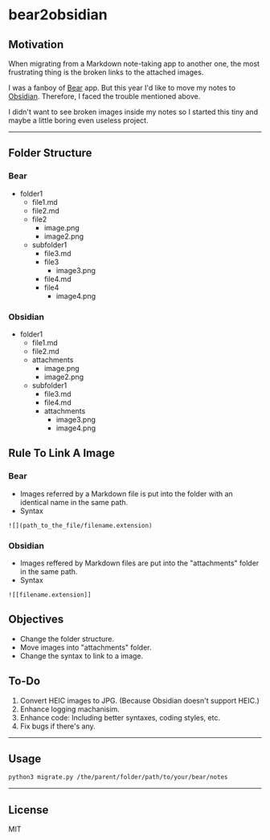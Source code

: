 # bear2obsidian

## Motivation
When migrating from a Markdown note-taking app to another one, the most frustrating thing is the broken links to the attached images.

I was a fanboy of [Bear](https://bear.app/) app. But this year I'd like to move my notes to [Obsidian](https://obsidian.md/). Therefore, I faced the trouble mentioned above.

I didn't want to see broken images inside my notes so I started this tiny and maybe a little boring even useless project.

---
## Folder Structure
### Bear
- folder1
    - file1.md
    - file2.md
    - file2
        - image.png
        - image2.png
    - subfolder1
        - file3.md
        - file3
            - image3.png
        - file4.md
        - file4
            - image4.png

### Obsidian
- folder1
    - file1.md
    - file2.md
    - attachments
        - image.png
        - image2.png
    - subfolder1
        - file3.md
        - file4.md
        - attachments
            - image3.png
            - image4.png

## Rule To Link A Image
### Bear
- Images referred by a Markdown file is put into the folder with an identical name in the same path.
- Syntax
```
![](path_to_the_file/filename.extension)
```

### Obsidian
- Images reffered by Markdown files are put into the "attachments" folder in the same path.
- Syntax
```
![[filename.extension]]
```

## Objectives
- Change the folder structure.
- Move images into "attachments" folder.
- Change the syntax to link to a image.

## To-Do
1. Convert HEIC images to JPG. (Because Obsidian doesn't support HEIC.)
2. Enhance logging machanisim.
3. Enhance code: Including better syntaxes, coding styles, etc.
4. Fix bugs if there's any.

---
## Usage
```bash
python3 migrate.py /the/parent/folder/path/to/your/bear/notes
```
---
## License
MIT
